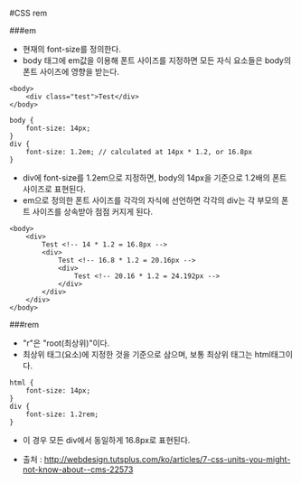 #CSS rem

###em
- 현재의 font-size를 정의한다.
- body 태그에 em값을 이용해 폰트 사이즈를 지정하면 모든 자식 요소들은 body의 폰트 사이즈에 영향을 받는다.

````
<body>
    <div class="test">Test</div>
</body>
````

````
body {
    font-size: 14px;
}
div {
    font-size: 1.2em; // calculated at 14px * 1.2, or 16.8px
}
````
- div에 font-size를 1.2em으로 지정하면, body의 14px을 기준으로 1.2배의 폰트 사이즈로 표현된다.
- em으로 정의한 폰트 사이즈를 각각의 자식에 선언하면 각각의 div는 각 부모의 폰트 사이즈를 상속받아 점점 커지게 된다.

````
<body>
    <div>
        Test <!-- 14 * 1.2 = 16.8px -->
        <div>
            Test <!-- 16.8 * 1.2 = 20.16px -->
            <div>
                Test <!-- 20.16 * 1.2 = 24.192px -->
            </div>
        </div>
    </div>
</body>
````

###rem
- "r"은 "root(최상위)"이다.
- 최상위 태그(요소)에 지정한 것을 기준으로 삼으며, 보통 최상위 태그는 html태그이다.
````
html {
    font-size: 14px;
}
div {
    font-size: 1.2rem;
}
````
- 이 경우 모든 div에서 동일하게 16.8px로 표현된다.

- 출처 : http://webdesign.tutsplus.com/ko/articles/7-css-units-you-might-not-know-about--cms-22573